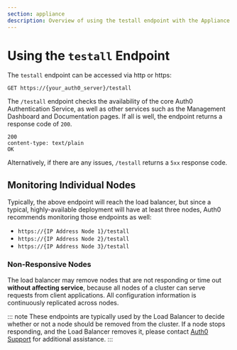 ```yaml
---
section: appliance
description: Overview of using the testall endpoint with the Appliance
---
```


# Using the `testall` Endpoint

The `testall` endpoint can be accessed via http or https:

```text
GET https://{your_auth0_server}/testall
```

The `/testall` endpoint checks the availability of the core Auth0 Authentication Service, as well as other services such as the Management Dashboard and Documentation pages. If all is well, the endpoint returns a response code of `200`.

```text
200
content-type: text/plain
OK
```

Alternatively, if there are any issues, `/testall` returns a `5xx` response code.

## Monitoring Individual Nodes

Typically, the above endpoint will reach the load balancer, but since a typical, highly-available deployment will have at least three nodes, Auth0 recommends monitoring those endpoints as well:

* `https://{IP Address Node 1}/testall`
* `https://{IP Address Node 2}/testall`
* `https://{IP Address Node 3}/testall`

### Non-Responsive Nodes

The load balancer may remove nodes that are not responding or time out **without affecting service**, because all nodes of a cluster can serve requests from client applications. All configuration information is continuously replicated across nodes.

::: note
  These endpoints are typically used by the Load Balancer to decide whether or not a node should be removed from the cluster. If a node stops responding, and the Load Balancer removes it, please contact [Auth0 Support](${env.DOMAIN_URL_SUPPORT}) for additional assistance.
:::
